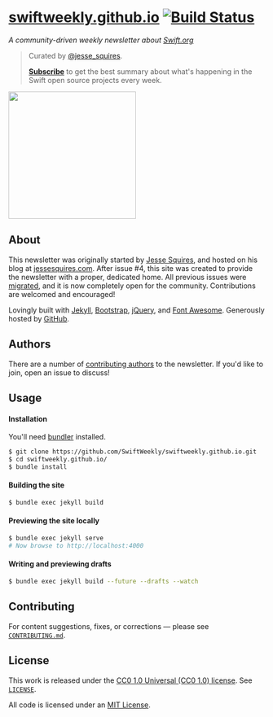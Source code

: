 # [swiftweekly.github.io](https://swiftweekly.github.io) [![Build Status](https://travis-ci.org/SwiftWeekly/swiftweekly.github.io.svg?branch=master)](https://travis-ci.org/SwiftWeekly/swiftweekly.github.io)

*A community-driven weekly newsletter about [Swift.org](https://swift.org)*

> Curated by [@jesse_squires](https://twitter.com/jesse_squires). 
>
>[**Subscribe**](http://swiftweekly.github.io/subscribe/) to get the best summary about what's happening in the Swift open source projects every week.

<img src="https://raw.githubusercontent.com/SwiftWeekly/swiftweekly.github.io/master/img/logo.png" width="250"/>

## About

This newsletter was originally started by [Jesse Squires](https://github.com/jessesquires), and hosted on his blog at [jessesquires.com](http://www.jessesquires.com). After issue #4, this site was created to provide the newsletter with a proper, dedicated home. All previous issues were [migrated](http://www.jessesquires.com/new-weekly-brief/), and it is now completely open for the community. Contributions are welcomed and encouraged!

Lovingly built with [Jekyll](https://jekyllrb.com), [Bootstrap](https://getbootstrap.com), [jQuery](https://jquery.com), and [Font Awesome](https://fortawesome.github.io/Font-Awesome/). Generously hosted by [GitHub](https://pages.github.com).

## Authors

There are a number of [contributing authors](https://swiftweekly.github.io/authors/) to the newsletter. If you'd like to join, open an issue to discuss!

## Usage

#### Installation

You'll need [bundler](http://bundler.io) installed.

```bash
$ git clone https://github.com/SwiftWeekly/swiftweekly.github.io.git
$ cd swiftweekly.github.io/
$ bundle install
```

#### Building the site

```bash
$ bundle exec jekyll build
```

#### Previewing the site locally

```bash
$ bundle exec jekyll serve 
# Now browse to http://localhost:4000
```

#### Writing and previewing drafts

```bash
$ bundle exec jekyll build --future --drafts --watch
```

## Contributing

For content suggestions, fixes, or corrections — please see [`CONTRIBUTING.md`](https://github.com/SwiftWeekly/swiftweekly.github.io/blob/master/CONTRIBUTING.md).

## License

This work is released under the [CC0 1.0 Universal (CC0 1.0) license](https://creativecommons.org/publicdomain/zero/1.0/). See [`LICENSE`](https://github.com/SwiftWeekly/swiftweekly.github.io/blob/master/LICENSE).

All code is licensed under an [MIT License](https://opensource.org/licenses/MIT).

